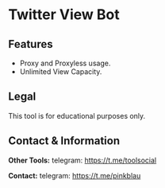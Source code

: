 # Twitter View Bot


## Features
- Proxy and Proxyless usage.
- Unlimited View Capacity.


## Legal
This tool is for educational purposes only.

## Contact & Information
**Other Tools:** telegram: https://t.me/toolsocial

**Contact:** telegram: https://t.me/pinkblau
